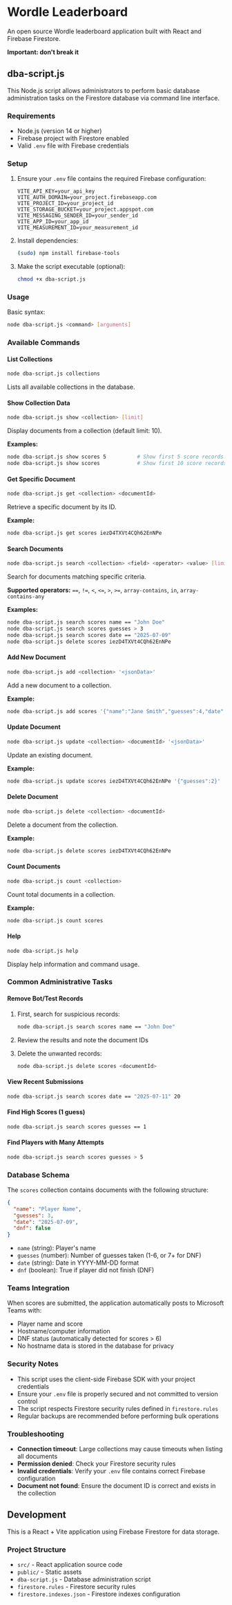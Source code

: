 # Wordle Leaderboard

An open source Wordle leaderboard application built with React and Firebase Firestore.

**Important: don't break it**

## dba-script.js

This Node.js script allows administrators to perform basic database administration tasks on the Firestore database via command line interface.

### Requirements

- Node.js (version 14 or higher)
- Firebase project with Firestore enabled
- Valid `.env` file with Firebase credentials

### Setup

1. Ensure your `.env` file contains the required Firebase configuration:
   ```
   VITE_API_KEY=your_api_key
   VITE_AUTH_DOMAIN=your_project.firebaseapp.com
   VITE_PROJECT_ID=your_project_id
   VITE_STORAGE_BUCKET=your_project.appspot.com
   VITE_MESSAGING_SENDER_ID=your_sender_id
   VITE_APP_ID=your_app_id
   VITE_MEASUREMENT_ID=your_measurement_id
   ```

2. Install dependencies:
   ```bash
   (sudo) npm install firebase-tools
   ```

3. Make the script executable (optional):
   ```bash
   chmod +x dba-script.js
   ```

### Usage

Basic syntax:
```bash
node dba-script.js <command> [arguments]
```

### Available Commands

#### List Collections
```bash
node dba-script.js collections
```
Lists all available collections in the database.

#### Show Collection Data
```bash
node dba-script.js show <collection> [limit]
```
Display documents from a collection (default limit: 10).

**Examples:**
```bash
node dba-script.js show scores 5          # Show first 5 score records
node dba-script.js show scores            # Show first 10 score records
```

#### Get Specific Document
```bash
node dba-script.js get <collection> <documentId>
```
Retrieve a specific document by its ID.

**Example:**
```bash
node dba-script.js get scores iezD4TXVt4CQh62EnNPe
```

#### Search Documents
```bash
node dba-script.js search <collection> <field> <operator> <value> [limit]
```
Search for documents matching specific criteria.

**Supported operators:** `==`, `!=`, `<`, `<=`, `>`, `>=`, `array-contains`, `in`, `array-contains-any`

**Examples:**
```bash
node dba-script.js search scores name == "John Doe"
node dba-script.js search scores guesses > 3
node dba-script.js search scores date == "2025-07-09"
node dba-script.js delete scores iezD4TXVt4CQh62EnNPe
```

#### Add New Document
```bash
node dba-script.js add <collection> '<jsonData>'
```
Add a new document to a collection.

**Example:**
```bash
node dba-script.js add scores '{"name":"Jane Smith","guesses":4,"date":"2025-07-11"}'
```

#### Update Document
```bash
node dba-script.js update <collection> <documentId> '<jsonData>'
```
Update an existing document.

**Example:**
```bash
node dba-script.js update scores iezD4TXVt4CQh62EnNPe '{"guesses":2}'
```

#### Delete Document
```bash
node dba-script.js delete <collection> <documentId>
```
Delete a document from the collection.

**Example:**
```bash
node dba-script.js delete scores iezD4TXVt4CQh62EnNPe
```

#### Count Documents
```bash
node dba-script.js count <collection>
```
Count total documents in a collection.

**Example:**
```bash
node dba-script.js count scores
```

#### Help
```bash
node dba-script.js help
```
Display help information and command usage.

### Common Administrative Tasks

#### Remove Bot/Test Records
1. First, search for suspicious records:
   ```bash
   node dba-script.js search scores name == "John Doe"
   ```

2. Review the results and note the document IDs

3. Delete the unwanted records:
   ```bash
   node dba-script.js delete scores <documentId>
   ```

#### View Recent Submissions
```bash
node dba-script.js search scores date == "2025-07-11" 20
```

#### Find High Scores (1 guess)
```bash
node dba-script.js search scores guesses == 1
```

#### Find Players with Many Attempts
```bash
node dba-script.js search scores guesses > 5
```

### Database Schema

The `scores` collection contains documents with the following structure:
```json
{
  "name": "Player Name",
  "guesses": 3,
  "date": "2025-07-09",
  "dnf": false
}
```

- `name` (string): Player's name
- `guesses` (number): Number of guesses taken (1-6, or 7+ for DNF)
- `date` (string): Date in YYYY-MM-DD format
- `dnf` (boolean): True if player did not finish (DNF)

### Teams Integration

When scores are submitted, the application automatically posts to Microsoft Teams with:
- Player name and score
- Hostname/computer information
- DNF status (automatically detected for scores > 6)
- No hostname data is stored in the database for privacy

### Security Notes

- This script uses the client-side Firebase SDK with your project credentials
- Ensure your `.env` file is properly secured and not committed to version control
- The script respects Firestore security rules defined in `firestore.rules`
- Regular backups are recommended before performing bulk operations

### Troubleshooting

- **Connection timeout**: Large collections may cause timeouts when listing all documents
- **Permission denied**: Check your Firestore security rules
- **Invalid credentials**: Verify your `.env` file contains correct Firebase configuration
- **Document not found**: Ensure the document ID is correct and exists in the collection

## Development

This is a React + Vite application using Firebase Firestore for data storage.

### Project Structure
- `src/` - React application source code
- `public/` - Static assets
- `dba-script.js` - Database administration script
- `firestore.rules` - Firestore security rules
- `firestore.indexes.json` - Firestore indexes configuration

